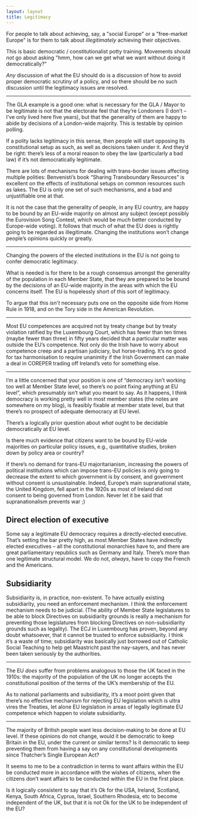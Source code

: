```yaml
---
layout: layout
title: Legitimacy
---
```


For people to
talk about achieving, say, a "social Europe" or a "free-market Europe" 
is for them to talk about
*illegitimately* achieving their objectives.

This is basic democratic / constitutionalist potty training. Movements
should *not* go about asking "hmm, how can we get what we want without
doing it democratically?"

*Any* discussion of what the EU should do is a discussion of how to
 avoid proper democratic scrutiny of a policy, and so there should be
 no such discussion until the legitimacy issues are resolved.


------------

The GLA example is a good one: what is necessary for the GLA / Mayor
to be legitimate is not that the electorate feel that they’re
Londoners (I don’t – I’ve only lived here five years), but that the
generality of them are happy to abide by decisions of a London-wide
majority. This is testable by opinion polling.

If a polity lacks legitimacy in this sense, then people will start
opposing its constitutional setup as such, as well as decisions taken
under it. And they’d be right: there’s less of a moral reason to obey
the law (particularly a bad law) if it’s not democratically
legitimate.

There are lots of mechanisms for dealing with trans-border issues
affecting multiple polities: Benvenisti’s book “Sharing Transboundary
Resources” is excellent on the effects of institutional setups on
common resources such as lakes. The EU is only one set of such
mechanisms, and a bad and unjustifiable one at that.

It is not the case that the generality of people, in any EU country,
are happy to be bound by an EU-wide majority on almost any subject
(except possibly the Eurovision Song Contest, which would be much
better conducted by Europe-wide voting). It follows that much of what
the EU does is rightly going to be regarded as illegitimate. Changing
the institutions won’t change people’s opinions quickly or greatly.

---------------

Changing the powers of the elected institutions in the EU is not going
to confer democratic legitimacy.

What is needed is for there to be a rough consensus amongst the
generality of the population in each Member State, that they are
prepared to be bound by the decisions of an EU-wide majority in the
areas with which the EU concerns itself. The EU is hopelessly short of
this sort of legitimacy.

To argue that this *isn’t* necessary puts one on the opposite side
from Home Rule in 1918, and on the Tory side in the American
Revolution.

---------------

Most EU competences
are acquired not by treaty change but by treaty violation ratified by
the Luxembourg Court, which has fewer than ten times (maybe fewer than
three) in fifty years decided that a particular matter was outside the
EU’s competence. Not only do the Irish have to worry about competence
creep and a partisan judiciary, but horse-trading. It’s no good for
tax harmonisation to require unanimity if the Irish Government can
make a deal in COREPER trading off Ireland’s veto for something else.


-------------

I’m a little concerned that your
position is one of “democracy isn’t working too well at Member State
level, so there’s no point fixing anything at EU level”, which
presumably isn’t what you meant to say. As it happens, I think
democracy is working pretty well in most member states (the notes are
somewhere on my blog), is feasibly fixable at member state level, but
that there’s no prospect of adequate democracy at EU level.

There’s a logically prior question about *what* ought to be decidable
democratically at EU level.

Is there much evidence that citizens want to be bound by EU-wide
majorities on particular policy issues, e.g., quantitative studies,
broken down by policy area or country?

If there’s no demand for trans-EU majoritarianism, increasing the
powers of political institutions which can impose trans-EU policies is
only going to decrease the extent to which government is by consent,
and government without consent is unsustainable. Indeed, Europe’s main
supranational state, the United Kingdom, fell apart in the 1920s as
most of Ireland did not consent to being governed from London. Never
let it be said that supranationalism prevents war ;)


Direct election of executive
----------------------------

Some say a legitimate EU democracy requires a directly-elected
executive. That’s setting the bar pretty high, as most Member States
have indirectly elected executives – all the constitutional monarchies
have to, and there are great parliamentary republics such as Germany
and Italy. There’s more than one legitimate structural model. We do
not, *always*, have to copy the French and the Americans.

Subsidiarity
------------

Subsidiarity is, in practice, non-existent. To have actually
existing subsidiarity, you need an enforcement mechanism. I think the
enforcement mechanism needs to be judicial. (The ability of Member
State legislatures to be able to block Directives on subsidiarity
grounds is really a mechanism for preventing those legislatures from
blocking Directives on non-subsidiarity grounds such as legality). The
ECJ in Luxembourg has proven, beyond any doubt whatsoever, that it
cannot be trusted to enforce subsidiarity. I think it’s a waste of
time; subsidiarity was basically just borrowed out of Catholic Social
Teaching to help get Maastricht past the nay-sayers, and has never
been taken seriously by the authorities.

-------
The EU *does* suffer from problems
analogous to those the UK faced in the 1910s: the majority of the
population of the UK no longer accepts the constitutional position of
the terms of the UK’s membership of the EU.

As to national parliaments and subsidiarity, it’s a moot point given
that there’s no effective mechanism for rejecting EU legislation which
is ultra vires the Treaties, let alone EU legislation in areas of
legally legitimate EU competence which happen to violate subsidiarity.



------------

The majority of British people want less decision-making to be done at
EU level. If these opinions do not change, would it be democratic to
keep Britain in the EU, under the current or similar terms? Is it
democratic to keep preventing them from having a say on any
constitutional developments since Thatcher’s Single European Act?

It seems to me to be a contradiction in terms to want affairs within
the EU be conducted more in accordance with the wishes of citizens,
when the citizens don’t want affairs to be conducted within the EU in
the first place.

Is it logically consistent to say that it’s Ok for the USA, Ireland,
Scotland, Kenya, South Africa, Cyprus, Israel, Southern Rhodesia, etc
to become independent of the UK, but that it is not Ok for the UK to
be independent of the EU? 